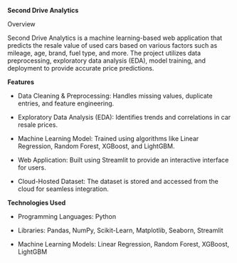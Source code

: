 **Second Drive Analytics**

Overview

Second Drive Analytics is a machine learning-based web application that predicts the resale value of used cars based on various factors such as mileage, age, brand, fuel type, and more. The project utilizes data preprocessing, exploratory data analysis (EDA), model training, and deployment to provide accurate price predictions.

**Features**

- Data Cleaning & Preprocessing: Handles missing values, duplicate entries, and feature engineering.

- Exploratory Data Analysis (EDA): Identifies trends and correlations in car resale prices.

- Machine Learning Model: Trained using algorithms like Linear Regression, Random Forest, XGBoost, and LightGBM.

- Web Application: Built using Streamlit to provide an interactive interface for users.

- Cloud-Hosted Dataset: The dataset is stored and accessed from the cloud for seamless integration.

**Technologies Used**

- Programming Languages: Python

- Libraries: Pandas, NumPy, Scikit-Learn, Matplotlib, Seaborn, Streamlit

- Machine Learning Models: Linear Regression, Random Forest, XGBoost, LightGBM

